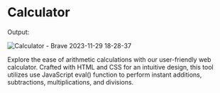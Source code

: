 # Calculator 
Output:

![Calculator - Brave 2023-11-29 18-28-37](https://github.com/ind-abhishek/Calculator/assets/101976775/59e272f9-2114-4bef-9379-ed6f85e09c6b)

Explore the ease of arithmetic calculations with our user-friendly web calculator. Crafted with HTML and CSS for an intuitive design, this tool utilizes use JavaScript eval() function to perform instant additions, subtractions, multiplications, and divisions.
